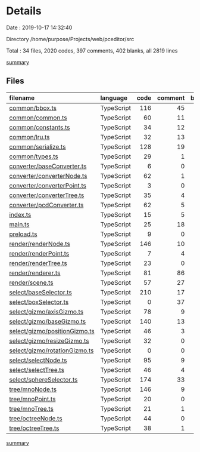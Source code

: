# Details

Date : 2019-10-17 14:32:40

Directory /home/purpose/Projects/web/pceditor/src

Total : 34 files,  2020 codes, 397 comments, 402 blanks, all 2819 lines

[summary](results.md)

## Files
| filename | language | code | comment | blank | total |
| :--- | :--- | ---: | ---: | ---: | ---: |
| [common/bbox.ts](file:///home/purpose/Projects/web/pceditor/src/common/bbox.ts) | TypeScript | 116 | 45 | 22 | 183 |
| [common/common.ts](file:///home/purpose/Projects/web/pceditor/src/common/common.ts) | TypeScript | 60 | 11 | 7 | 78 |
| [common/constants.ts](file:///home/purpose/Projects/web/pceditor/src/common/constants.ts) | TypeScript | 34 | 12 | 9 | 55 |
| [common/lru.ts](file:///home/purpose/Projects/web/pceditor/src/common/lru.ts) | TypeScript | 32 | 13 | 8 | 53 |
| [common/serialize.ts](file:///home/purpose/Projects/web/pceditor/src/common/serialize.ts) | TypeScript | 128 | 19 | 16 | 163 |
| [common/types.ts](file:///home/purpose/Projects/web/pceditor/src/common/types.ts) | TypeScript | 29 | 1 | 7 | 37 |
| [converter/baseConverter.ts](file:///home/purpose/Projects/web/pceditor/src/converter/baseConverter.ts) | TypeScript | 6 | 0 | 2 | 8 |
| [converter/converterNode.ts](file:///home/purpose/Projects/web/pceditor/src/converter/converterNode.ts) | TypeScript | 62 | 1 | 11 | 74 |
| [converter/converterPoint.ts](file:///home/purpose/Projects/web/pceditor/src/converter/converterPoint.ts) | TypeScript | 3 | 0 | 2 | 5 |
| [converter/converterTree.ts](file:///home/purpose/Projects/web/pceditor/src/converter/converterTree.ts) | TypeScript | 35 | 4 | 9 | 48 |
| [converter/pcdConverter.ts](file:///home/purpose/Projects/web/pceditor/src/converter/pcdConverter.ts) | TypeScript | 62 | 5 | 5 | 72 |
| [index.ts](file:///home/purpose/Projects/web/pceditor/src/index.ts) | TypeScript | 15 | 5 | 2 | 22 |
| [main.ts](file:///home/purpose/Projects/web/pceditor/src/main.ts) | TypeScript | 25 | 18 | 10 | 53 |
| [preload.ts](file:///home/purpose/Projects/web/pceditor/src/preload.ts) | TypeScript | 9 | 0 | 2 | 11 |
| [render/renderNode.ts](file:///home/purpose/Projects/web/pceditor/src/render/renderNode.ts) | TypeScript | 146 | 10 | 23 | 179 |
| [render/renderPoint.ts](file:///home/purpose/Projects/web/pceditor/src/render/renderPoint.ts) | TypeScript | 7 | 4 | 9 | 20 |
| [render/renderTree.ts](file:///home/purpose/Projects/web/pceditor/src/render/renderTree.ts) | TypeScript | 23 | 0 | 6 | 29 |
| [render/renderer.ts](file:///home/purpose/Projects/web/pceditor/src/render/renderer.ts) | TypeScript | 81 | 86 | 19 | 186 |
| [render/scene.ts](file:///home/purpose/Projects/web/pceditor/src/render/scene.ts) | TypeScript | 57 | 27 | 19 | 103 |
| [select/baseSelector.ts](file:///home/purpose/Projects/web/pceditor/src/select/baseSelector.ts) | TypeScript | 210 | 17 | 28 | 255 |
| [select/boxSelector.ts](file:///home/purpose/Projects/web/pceditor/src/select/boxSelector.ts) | TypeScript | 0 | 37 | 10 | 47 |
| [select/gizmo/axisGizmo.ts](file:///home/purpose/Projects/web/pceditor/src/select/gizmo/axisGizmo.ts) | TypeScript | 78 | 9 | 9 | 96 |
| [select/gizmo/baseGizmo.ts](file:///home/purpose/Projects/web/pceditor/src/select/gizmo/baseGizmo.ts) | TypeScript | 140 | 13 | 28 | 181 |
| [select/gizmo/positionGizmo.ts](file:///home/purpose/Projects/web/pceditor/src/select/gizmo/positionGizmo.ts) | TypeScript | 46 | 3 | 5 | 54 |
| [select/gizmo/resizeGizmo.ts](file:///home/purpose/Projects/web/pceditor/src/select/gizmo/resizeGizmo.ts) | TypeScript | 32 | 0 | 5 | 37 |
| [select/gizmo/rotationGizmo.ts](file:///home/purpose/Projects/web/pceditor/src/select/gizmo/rotationGizmo.ts) | TypeScript | 0 | 0 | 1 | 1 |
| [select/selectNode.ts](file:///home/purpose/Projects/web/pceditor/src/select/selectNode.ts) | TypeScript | 95 | 9 | 25 | 129 |
| [select/selectTree.ts](file:///home/purpose/Projects/web/pceditor/src/select/selectTree.ts) | TypeScript | 46 | 4 | 11 | 61 |
| [select/sphereSelector.ts](file:///home/purpose/Projects/web/pceditor/src/select/sphereSelector.ts) | TypeScript | 174 | 33 | 28 | 235 |
| [tree/mnoNode.ts](file:///home/purpose/Projects/web/pceditor/src/tree/mnoNode.ts) | TypeScript | 146 | 9 | 29 | 184 |
| [tree/mnoPoint.ts](file:///home/purpose/Projects/web/pceditor/src/tree/mnoPoint.ts) | TypeScript | 20 | 0 | 7 | 27 |
| [tree/mnoTree.ts](file:///home/purpose/Projects/web/pceditor/src/tree/mnoTree.ts) | TypeScript | 21 | 1 | 7 | 29 |
| [tree/octreeNode.ts](file:///home/purpose/Projects/web/pceditor/src/tree/octreeNode.ts) | TypeScript | 44 | 0 | 12 | 56 |
| [tree/octreeTree.ts](file:///home/purpose/Projects/web/pceditor/src/tree/octreeTree.ts) | TypeScript | 38 | 1 | 9 | 48 |

[summary](results.md)